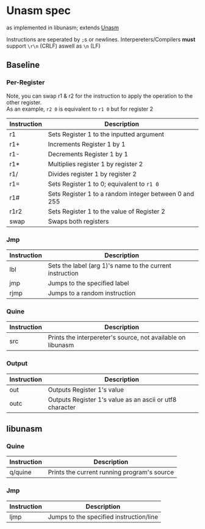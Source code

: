 # Unasm spec
as implemented in libunasm; extends [Unasm](https://esolangs.org/wiki/Unasm)

Instructions are seperated by `;`s or newlines. Interpereters/Compilers **must** support `\r\n` (CRLF) aswell as `\n` (LF)

## Baseline

### Per-Register

Note, you can swap r1 & r2 for the instruction to apply the operation to the other register.<br/>
As an example, `r2 0` is equivalent to `r1 0` but for register 2

| Instruction | Description                                           |
|-------------|-------------------------------------------------------|
| r1          | Sets Register 1 to the inputted argument              |
| r1+         | Increments Register 1 by 1                            |
| r1-         | Decrements Register 1 by 1                            |
| r1*         | Multiplies register 1 by register 2                   |
| r1/         | Divides register 1 by register 2                      |
| r1=         | Sets Register 1 to 0; equivalent to `r1 0`            |
| r1#         | Sets Register 1 to a random integer between 0 and 255 |
| r1r2        | Sets Register 1 to the value of Register 2            |
| swap        | Swaps both registers                                  |

### Jmp

| Instruction | Description                                              |
|-------------|----------------------------------------------------------|
| lbl         | Sets the label (arg 1)'s name to the current instruction |
| jmp         | Jumps to the specified label                             |
| rjmp        | Jumps to a random instruction                            |

### Quine

| Instruction | Description                                                 |
|-------------|-------------------------------------------------------------|
| src         | Prints the interpereter's source, not available on libunasm |

### Output

| Instruction | Description                                              |
|-------------|----------------------------------------------------------|
| out         | Outputs Register 1's value                               |
| outc        | Outputs Register 1's value as an ascii or utf8 character |

## libunasm
### Quine

| Instruction | Description                                 |
|-------------|---------------------------------------------|
| q/quine     | Prints the current running program's source |

### Jmp

| Instruction | Description                             |
|-------------|-----------------------------------------|
| ljmp        | Jumps to the specified instruction/line |
